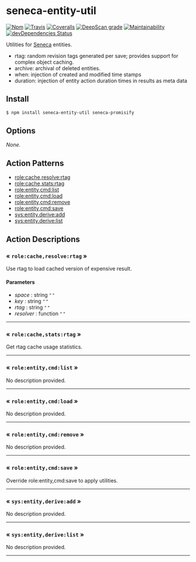 # seneca-entity-util

[![Npm][BadgeNpm]][Npm]
[![Travis][BadgeTravis]][Travis]
[![Coveralls][BadgeCoveralls]][Coveralls]
[![DeepScan grade](https://deepscan.io/api/teams/5016/projects/13018/branches/211297/badge/grade.svg)](https://deepscan.io/dashboard#view=project&tid=5016&pid=13018&bid=211297)
[![Maintainability](https://api.codeclimate.com/v1/badges/a642840360b4eb209b21/maintainability)](https://codeclimate.com/github/voxgig/seneca-entity-util/maintainability)
[![devDependencies Status](https://david-dm.org/voxgig/seneca-entity-util/dev-status.svg)](https://david-dm.org/voxgig/seneca-entity-util?type=dev)


Utilities for [Seneca](senecajs.org) entities.

* rtag: random revision tags generated per save; provides support for complex object caching.
* archive: archival of deleted entities.
* when: injection of created and modified time stamps
* duration: injection of entity action duration times in results as meta data



## Install

```sh
$ npm install seneca-entity-util seneca-promisify
```


<!--START:options-->


## Options

*None.*


<!--END:options-->



<!--START:action-list-->


## Action Patterns

* [role:cache,resolve:rtag](#-rolecacheresolvertag-)
* [role:cache,stats:rtag](#-rolecachestatsrtag-)
* [role:entity,cmd:list](#-roleentitycmdlist-)
* [role:entity,cmd:load](#-roleentitycmdload-)
* [role:entity,cmd:remove](#-roleentitycmdremove-)
* [role:entity,cmd:save](#-roleentitycmdsave-)
* [sys:entity,derive:add](#-sysentityderiveadd-)
* [sys:entity,derive:list](#-sysentityderivelist-)


<!--END:action-list-->

<!--START:action-desc-->


## Action Descriptions

### &laquo; `role:cache,resolve:rtag` &raquo;

Use rtag to load cached version of expensive result.


#### Parameters


* _space_ : string <i><small>"&nbsp;"</small></i>
* _key_ : string <i><small>"&nbsp;"</small></i>
* _rtag_ : string <i><small>"&nbsp;"</small></i>
* _resolver_ : function <i><small>"&nbsp;"</small></i>


----------
### &laquo; `role:cache,stats:rtag` &raquo;

Get rtag cache usage statistics.



----------
### &laquo; `role:entity,cmd:list` &raquo;

No description provided.



----------
### &laquo; `role:entity,cmd:load` &raquo;

No description provided.



----------
### &laquo; `role:entity,cmd:remove` &raquo;

No description provided.



----------
### &laquo; `role:entity,cmd:save` &raquo;

Override role:entity,cmd:save to apply utilities.



----------
### &laquo; `sys:entity,derive:add` &raquo;

No description provided.



----------
### &laquo; `sys:entity,derive:list` &raquo;

No description provided.



----------


<!--END:action-desc-->


[BadgeCoveralls]: https://coveralls.io/repos/voxgig/seneca-entity-util/badge.svg?branch=master&service=github
[BadgeNpm]: https://badge.fury.io/js/%40seneca%2Fentity-util.svg
[BadgeTravis]: https://travis-ci.org/voxgig/seneca-entity-util.svg?branch=master
[Coveralls]: https://coveralls.io/github/voxgig/seneca-entity-util?branch=master
[Npm]: https://www.npmjs.com/package/seneca-entity-util
[Travis]: https://travis-ci.org/voxgig/seneca-entity-util?branch=master
